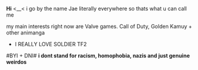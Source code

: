 
**Hi** <__< i go by the name Jae literally everywhere so thats what u can call me  

my main interests right now are Valve games. Call of Duty, Golden Kamuy + other animanga
 -   I REALLY LOVE SOLDIER TF2             

 #BYI + DNI#
**i dont stand for racism, homophobia, nazis and just genuine weirdos** 
   

